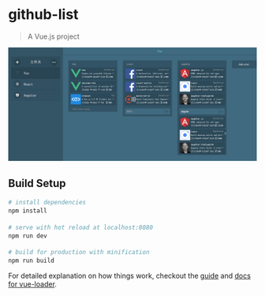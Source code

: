 # github-list

> A Vue.js project

![repoSearch](https://github.com/gamebody/githubListByVue2/raw/master/repoSearch.png)

## Build Setup

``` bash
# install dependencies
npm install

# serve with hot reload at localhost:8080
npm run dev

# build for production with minification
npm run build
```

For detailed explanation on how things work, checkout the [guide](http://vuejs-templates.github.io/webpack/) and [docs for vue-loader](http://vuejs.github.io/vue-loader).

